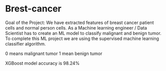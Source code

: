 # Brest-cancer


Goal of the Project:
We have extracted features of breast cancer patient cells and normal person cells. As a Machine learning engineer / Data Scientist has to create an ML model to classify malignant and benign tumor. To complete this ML project we are using the supervised machine learning classifier algorithm.

0 means malignant tumor
1 mean benign tumor

XGBoost model accuracy is 98.24%
